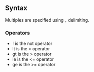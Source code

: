 

## Syntax
Multiples are specified using ```,``` delimiting.

### Operators

- ! is the not operator
- lt is the < operator
- gt is the > operator
- le is the <= operator
- ge is the >= operator
